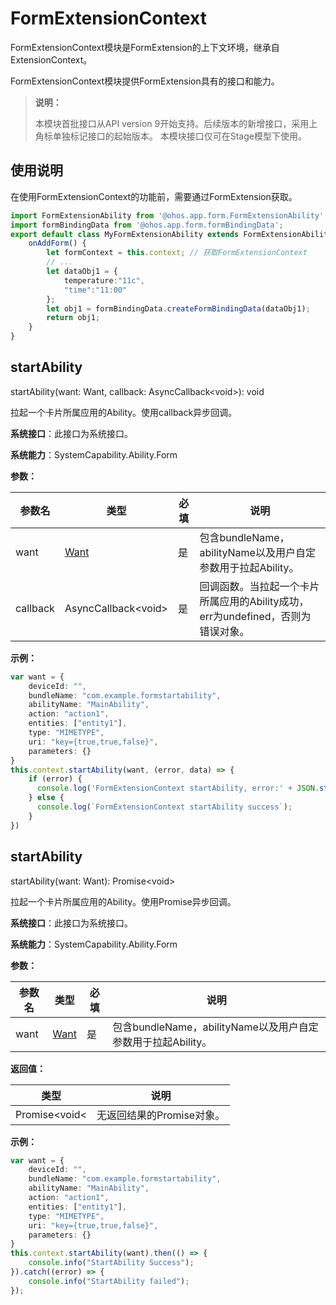 # FormExtensionContext

FormExtensionContext模块是FormExtension的上下文环境，继承自ExtensionContext。

FormExtensionContext模块提供FormExtension具有的接口和能力。

> **说明：**
>
> 本模块首批接口从API version 9开始支持。后续版本的新增接口，采用上角标单独标记接口的起始版本。
> 本模块接口仅可在Stage模型下使用。

## 使用说明

在使用FormExtensionContext的功能前，需要通过FormExtension获取。

```ts
import FormExtensionAbility from '@ohos.app.form.FormExtensionAbility';
import formBindingData from '@ohos.app.form.formBindingData';
export default class MyFormExtensionAbility extends FormExtensionAbility {
    onAddForm() {
        let formContext = this.context; // 获取FormExtensionContext
        // ...
        let dataObj1 = {
            temperature:"11c",
            "time":"11:00"
        };
        let obj1 = formBindingData.createFormBindingData(dataObj1);
        return obj1;
    }
}
```

## startAbility

startAbility(want: Want, callback: AsyncCallback&lt;void&gt;): void

拉起一个卡片所属应用的Ability。使用callback异步回调。

**系统接口**：此接口为系统接口。

**系统能力**：SystemCapability.Ability.Form

**参数：**

| 参数名 |                类型               | 必填 |              说明               |
| ------| --------------------------------- | ---- | -------------------------------------- |
| want| [Want](js-apis-application-want.md) | 是  | 包含bundleName，abilityName以及用户自定参数用于拉起Ability。 |
| callback| AsyncCallback&lt;void&gt;       | 是  | 回调函数。当拉起一个卡片所属应用的Ability成功，err为undefined，否则为错误对象。 |

**示例：**

```ts
var want = {
    deviceId: "",
    bundleName: "com.example.formstartability",
    abilityName: "MainAbility",
    action: "action1",
    entities: ["entity1"],
    type: "MIMETYPE",
    uri: "key={true,true,false}",
    parameters: {}
}
this.context.startAbility(want, (error, data) => {
    if (error) {
      console.log('FormExtensionContext startAbility, error:' + JSON.stringify(error));
    } else {
      console.log(`FormExtensionContext startAbility success`);
    }
})
```

## startAbility

startAbility(want: Want): Promise&lt;void&gt;

拉起一个卡片所属应用的Ability。使用Promise异步回调。

**系统接口**：此接口为系统接口。

**系统能力**：SystemCapability.Ability.Form

**参数：**

| 参数名 |                类型               | 必填 |              说明               |
| ------| --------------------------------- | ---- | -------------------------------------- |
| want| [Want](js-apis-application-want.md) | 是  | 包含bundleName，abilityName以及用户自定参数用于拉起Ability。 |

**返回值：**

| 类型          | 说明                                |
| ------------ | ---------------------------------- |
| Promise&lt;void&lt; | 无返回结果的Promise对象。 |

**示例：**

```ts
var want = {
    deviceId: "",
    bundleName: "com.example.formstartability",
    abilityName: "MainAbility",
    action: "action1",
    entities: ["entity1"],
    type: "MIMETYPE",
    uri: "key={true,true,false}",
    parameters: {}
}
this.context.startAbility(want).then(() => {
    console.info("StartAbility Success");
}).catch((error) => {
    console.info("StartAbility failed");
});
```